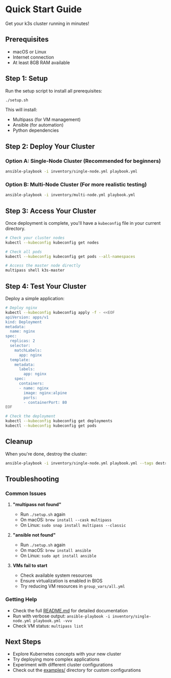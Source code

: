 # Quick Start Guide

Get your k3s cluster running in minutes!

## Prerequisites

- macOS or Linux
- Internet connection
- At least 8GB RAM available

## Step 1: Setup

Run the setup script to install all prerequisites:

```bash
./setup.sh
```

This will install:
- Multipass (for VM management)
- Ansible (for automation)
- Python dependencies

## Step 2: Deploy Your Cluster

### Option A: Single-Node Cluster (Recommended for beginners)

```bash
ansible-playbook -i inventory/single-node.yml playbook.yml
```

### Option B: Multi-Node Cluster (For more realistic testing)

```bash
ansible-playbook -i inventory/multi-node.yml playbook.yml
```

## Step 3: Access Your Cluster

Once deployment is complete, you'll have a `kubeconfig` file in your current directory.

```bash
# Check your cluster nodes
kubectl --kubeconfig kubeconfig get nodes

# Check all pods
kubectl --kubeconfig kubeconfig get pods --all-namespaces

# Access the master node directly
multipass shell k3s-master
```

## Step 4: Test Your Cluster

Deploy a simple application:

```bash
# Deploy nginx
kubectl --kubeconfig kubeconfig apply -f - <<EOF
apiVersion: apps/v1
kind: Deployment
metadata:
  name: nginx
spec:
  replicas: 2
  selector:
    matchLabels:
      app: nginx
  template:
    metadata:
      labels:
        app: nginx
    spec:
      containers:
      - name: nginx
        image: nginx:alpine
        ports:
        - containerPort: 80
EOF

# Check the deployment
kubectl --kubeconfig kubeconfig get deployments
kubectl --kubeconfig kubeconfig get pods
```

## Cleanup

When you're done, destroy the cluster:

```bash
ansible-playbook -i inventory/single-node.yml playbook.yml --tags destroy
```

## Troubleshooting

### Common Issues

1. **"multipass not found"**
   - Run `./setup.sh` again
   - On macOS: `brew install --cask multipass`
   - On Linux: `sudo snap install multipass --classic`

2. **"ansible not found"**
   - Run `./setup.sh` again
   - On macOS: `brew install ansible`
   - On Linux: `sudo apt install ansible`

3. **VMs fail to start**
   - Check available system resources
   - Ensure virtualization is enabled in BIOS
   - Try reducing VM resources in `group_vars/all.yml`

### Getting Help

- Check the full [README.md](../README.md) for detailed documentation
- Run with verbose output: `ansible-playbook -i inventory/single-node.yml playbook.yml -vvv`
- Check VM status: `multipass list`

## Next Steps

- Explore Kubernetes concepts with your new cluster
- Try deploying more complex applications
- Experiment with different cluster configurations
- Check out the [examples/](examples/) directory for custom configurations
